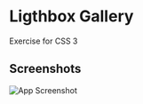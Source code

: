 # Ligthbox Gallery

Exercise for CSS 3


## Screenshots

![App Screenshot](https://res.cloudinary.com/drovood07/image/upload/v1624766512/Frontend/m2_lightbox_gallery_chh8dy.png)

  